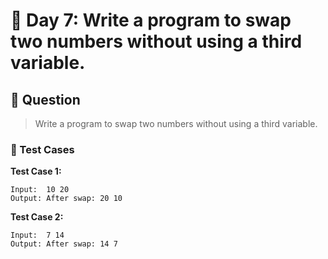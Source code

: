 # 📅 Day 7: Write a program to swap two numbers without using a third variable.

## 📝 Question

> Write a program to swap two numbers without using a third variable.

### 🧪 Test Cases

**Test Case 1:**
```
Input:  10 20
Output: After swap: 20 10
```
**Test Case 2:**
```
Input:  7 14
Output: After swap: 14 7
```
